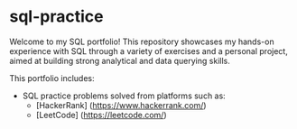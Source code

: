 # sql-practice

Welcome to my SQL portfolio!
This repository showcases my hands-on experience with SQL through a variety of exercises and a personal project, aimed at building strong analytical and data querying skills.


This portfolio includes:
- SQL practice problems solved from platforms such as:
  - [HackerRank] (https://www.hackerrank.com/)
  - [LeetCode] (https://leetcode.com/)
